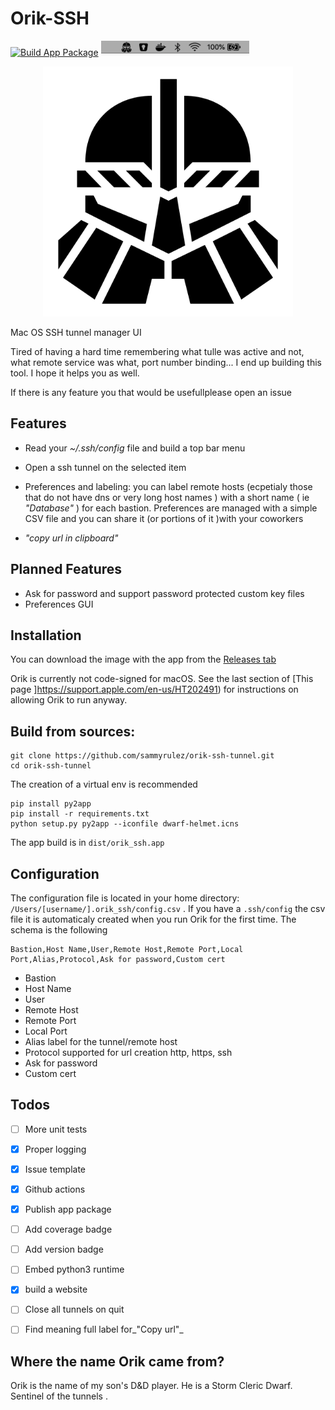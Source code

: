 # Orik-SSH

[![Build App Package](https://github.com/sammyrulez/orik-ssh-tunnel/workflows/Build%20App%20Package/badge.svg)](https://github.com/sammyrulez/orik-ssh-tunnel/releases/download/v0.5.1/OrikSSH.dmg)  <img src="https://github.com/sammyrulez/orik-ssh-tunnel/raw/main/screenshot.png " height="24"> 
<p align="center">
  <img src="https://github.com/sammyrulez/orik-ssh-tunnel/raw/main/dwarf-helmet.png" width="400">
  </p>

Mac OS SSH tunnel manager UI

Tired of having a hard time remembering what tulle was active and not, what remote service was what, port number binding... I end up building this tool. I hope it helps you as well.

If there is any feature you that would be usefullplease open an issue


## Features

* Read your _~/.ssh/config_ file and build a top bar menu

* Open a ssh tunnel on the selected item
* Preferences and labeling: you can label remote hosts (ecpetialy those that do not have dns or very long host names ) with a short name ( ie _"Database"_ ) for each bastion. Preferences are managed with a simple CSV file and you can share it (or portions of it )with your coworkers 
* _"copy url in clipboard"_



## Planned Features


* Ask for password and support password protected custom key files
* Preferences GUI


## Installation

You can download the image with the app from the [Releases tab](https://github.com/sammyrulez/orik-ssh-tunnel/releases/download/v0.5.1/OrikSSH.dmg)

Orik is currently not code-signed for macOS. See the last section of [This page ]https://support.apple.com/en-us/HT202491) for instructions on allowing Orik to run anyway.


## Build from sources:

```
git clone https://github.com/sammyrulez/orik-ssh-tunnel.git
cd orik-ssh-tunnel
```

The creation of a virtual env is recommended

```
pip install py2app
pip install -r requirements.txt
python setup.py py2app --iconfile dwarf-helmet.icns
```

The app build is in `dist/orik_ssh.app`

## Configuration

The configuration file is located in your home directory: `/Users/[username/].orik_ssh/config.csv` . If you have a `.ssh/config` the  csv file  it is automaticaly created when you run Orik for the first time. The schema is the following

```
Bastion,Host Name,User,Remote Host,Remote Port,Local Port,Alias,Protocol,Ask for password,Custom cert
```

* Bastion
* Host Name
* User
* Remote Host
* Remote Port
* Local Port
* Alias label for the tunnel/remote host
* Protocol supported for url creation http, https, ssh
* Ask for password
* Custom cert



## Todos

- [ ] More unit tests
- [x] Proper logging
- [x] Issue template
- [x] Github actions
- [x] Publish app package
- [ ] Add  coverage badge
- [ ] Add  version badge
- [ ] Embed python3 runtime
- [x] build a website
- [ ] Close all tunnels on quit
- [ ] Find meaning full label for_"Copy url"_



## Where the name Orik came from?

Orik is the name of my son's D&D player. He is a Storm Cleric Dwarf. Sentinel of the tunnels  .





